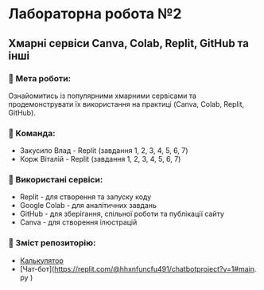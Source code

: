 # Лабораторна робота №2  
## Хмарні сервіси Canva, Colab, Replit, GitHub та інші  

### 🎯 Мета роботи:
Ознайомитись із популярними хмарними сервісами та продемонструвати їх використання на практиці (Canva, Colab, Replit, GitHub).  

### 👥 Команда:
- Закусило Влад - Replit (завдання 1, 2, 3, 4, 5, 6, 7)
- Корж Віталій - Replit (завдання 1, 2, 3, 4, 5, 6, 7)

### 🧰 Використані сервіси:
- Replit - для створення та запуску коду  
- Google Colab - для аналітичних завдань  
- GitHub - для зберігання, спільної роботи та публікації сайту  
- Canva - для створення ілюстрацій  

### 📂 Зміст репозиторію:
- [Калькулятор](https://replit.com/@63945718d/Calculator#main.py
)
- [Чат-бот](https://replit.com/@hhxnfuncfu491/chatbotproject?v=1#main.
py
)
